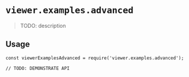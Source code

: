 # `viewer.examples.advanced`

> TODO: description

## Usage

```
const viewerExamplesAdvanced = require('viewer.examples.advanced');

// TODO: DEMONSTRATE API
```
